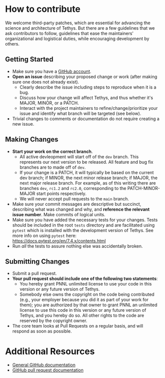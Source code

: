 # How to contribute

We welcome third-party patches, which are essential for advancing the science and architecture of Tethys.
But there are a few guidelines that we ask contributors to follow, guidelines that ease the maintainers' organizational and logistical duties, while encouraging development by others.

## Getting Started

* Make sure you have a [GitHub account](https://github.com/signup/free).
* **Open an issue** describing your proposed change or work (after making sure one does not already exist).
  * Clearly describe the issue including steps to reproduce when it is a bug.
  * Discuss how your change will affect Tethys, and thus whether it's MAJOR, MINOR, or a PATCH.
  * Interact with the project maintainers to refine/change/prioritize your issue and identify what branch will be targeted (see below).
* Trivial changes to comments or documentation do not require creating a new issue.

## Making Changes

* **Start your work on the correct branch**.
  * All active devleopment will start off of the `dev` branch.  This represents our next version to be released.  All feature and bug fix branches are to made off of `dev`.
  * If your change is a PATCH, it will typically be based on the current dev branch; if MINOR, the next minor release branch; if MAJOR, the next major release branch. For example, as of this writing there are branches `dev`, `rc1.2` and `rc2.0`, corresponding to the PATCH-MINOR-MAJOR start points respectively.
  * We will never accept pull requests to the `main` branch.
* Make sure your commit messages are descriptive but succinct, describing what was changed and why, and **reference the relevant issue number**. Make commits of logical units.
* Make sure you have added the necessary tests for your changes. Tests should be included in the root `tests` directory and are facilitated using `pytest` which is installed with the development version of Tethys.  See more info on using `pytest` here:  https://docs.pytest.org/en/7.4.x/contents.html
* Run _all_ the tests to assure nothing else was accidentally broken.

## Submitting Changes

* Submit a pull request.
* **Your pull request should include one of the following two statements**:
   * You hereby grant PNNL unlimited license to use your code in this version or any future version of Tethys.
   * Somebody else owns the copyright on the code being contributed (e.g., your employer because you did it as part of your work for them); you are authorized by that owner to grant PNNL an unlimited license to use this code in this version or any future version of Tethys, and you hereby do so. All other rights to the code are reserved by the copyright owner.
* The core team looks at Pull Requests on a regular basis, and will respond as soon as possible.


# Additional Resources

* [General GitHub documentation](http://help.github.com/)
* [GitHub pull request documentation](http://help.github.com/send-pull-requests/)
